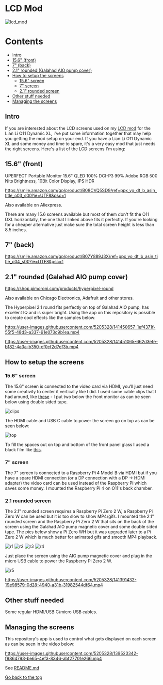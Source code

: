 # LCD Mod

![lcd_mod](https://user-images.githubusercontent.com/5205328/141392088-b8ac4f06-eb81-4333-bed7-cf08c0d96708.jpg)

# Contents
* [Intro](#intro)
* [15.6" (front)](#156-front)
* [7" (back)](#7-back)
* [2.1" rounded (Galahad AIO pump cover)](#21-rounded-galahad-aio-pump-cover)
* [How to setup the screens](#how-to-setup-the-screens)
  * [15.6" screen](#156-screen)
  * [7" screen](#7-screen)
  * [2.1" rounded screen](#21-rounded-screen)
* [Other stuff needed](#other-stuff-needed)
* [Managing the screens](#managing-the-screens)

## Intro

If you are interested about the LCD screens used on my [LCD mod](https://pcpartpicker.com/b/ftMcCJ) for the Lian Li O11 Dynamic XL, I've put some information together that may help you
getting the mod setup on your end. If you have a Lian Li O11 Dynamic XL and some money and time to spare, it's a very easy mod that just needs the right screens. Here's a list of the LCD screens I'm using:

## 15.6" (front)

UPERFECT Portable Monitor 15.6" QLED 100% DCI-P3 99% Adobe RGB 500 Nits Brightness, 10Bit Color Display, IPS HDR

https://smile.amazon.com/gp/product/B08CVQ5SD9/ref=ppx_yo_dt_b_asin_title_o03_s00?ie=UTF8&psc=1

Also available on Aliexpress.

There are many 15.6 screens available but most of them don't fit the O11 DXL horizontally, the one that I linked above fits it perfectly. If you're looking for a cheaper alternative just make sure the total screen height is less than 8.5 inches.

## 7" (back)

https://smile.amazon.com/gp/product/B07Y889J3X/ref=ppx_yo_dt_b_asin_title_o04_s00?ie=UTF8&psc=1


## 2.1" rounded (Galahad AIO pump cover)

https://shop.pimoroni.com/products/hyperpixel-round

Also available on Chicago Electronics, Adafruit and other stores.

The Hyperpixel 2.1 round fits perfectly on top of Galahad AIO pump, has excelent IQ and is super bright. Using the app on this repository is possible to create cool effects like the samples below:

https://user-images.githubusercontent.com/5205328/141450657-1ef4371f-55f5-48d3-a337-91e073c9b1ea.mp4

https://user-images.githubusercontent.com/5205328/141451065-662d3efe-b182-4a3a-b350-cf0cf2d7ef3b.mp4

## How to setup the screens

### 15.6" screen

The 15.6" screen is connected to the video card via HDMI, you'll just need some creativity to center it vertically like I did. I used some cable clips that I had around, like [these][1] - I put two below the front monitor as can be seen below using double sided tape.

![clips](https://user-images.githubusercontent.com/5205328/141391541-e71d70f3-904e-409b-86d0-6842eaa4b7a6.jpg)

The HDMI cable and USB C cable to power the screen go on top as can be seen below:

![top](https://user-images.githubusercontent.com/5205328/141391819-2faa30e5-0625-451b-86cc-bce38b4d4905.jpg)

To fill the spaces out on top and bottom of the front panel glass I used a black film like [this][3].

### 7" screen

The 7" screen is connected to a Raspberry Pi 4 Model B via HDMI but if you have a spare HDMI connection (or a DP connection with a DP -> HDMI adapter) the video card can be used instead of the Raspberry Pi which saves some money. I mounted the Raspberry Pi 4 on O11's back chamber.

### 2.1 rounded screen

The 2.1" rounded screen requires a Raspberry Pi Zero 2 W, a Raspberry Pi Zero W can be used but it is too slow to show MP4/gifs. I mounted the 2.1" rounded screen and the Raspberry Pi Zero 2 W that sits on the back of the screen using the Galahad AIO pump magnetic cover and some double sided tape. The pics below show a Pi Zero WH but it was upgraded later to a Pi Zero 2 W which is much better for animated gifs and smooth MP4 playback.

![r1](https://user-images.githubusercontent.com/5205328/141391399-ffd841cf-8c21-435c-b025-7fc7dbefd9b0.jpg)
![r2](https://user-images.githubusercontent.com/5205328/141391408-ba78436a-4659-4855-a7c6-1df0d844ea77.jpg)
![r3](https://user-images.githubusercontent.com/5205328/141391414-8e595e15-006d-492d-bfa3-869a41ea036c.jpg)
![r4](https://user-images.githubusercontent.com/5205328/141391418-f2fe77e5-9147-4d22-83fa-3eb435996a34.jpg)

Just place the screen using the AIO pump magnetic cover and plug in the micro USB cable to power the Raspberry Pi Zero 2 W.

![r5](https://user-images.githubusercontent.com/5205328/141391426-05eda385-cada-4706-91e6-79ea2a960eb3.jpg)

https://user-images.githubusercontent.com/5205328/141391432-19e98579-0d28-4940-a31b-31982544df64.mp4

## Other stuff needed

Some regular HDMI/USB C/micro USB cables.

## Managing the screens

This repository's app is used to control what gets displayed on each screen as can be seen in the video below:

https://user-images.githubusercontent.com/5205328/139523342-f8864793-be65-4ef3-8346-abf27701e266.mp4

See [README.md](README.md)

[Go back to the top](#lcd-mod)

[1]: https://smile.amazon.com/gp/product/B07YV2TT44/ref=ppx_yo_dt_b_search_asin_title?ie=UTF8&psc=1
[2]: img/clips.jpg
[3]: https://smile.amazon.com/gp/product/B084Z7RZ7H/ref=ppx_yo_dt_b_asin_title_o02_s00?ie=UTF8&psc=1

